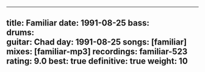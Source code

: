 
---
title: Familiar
date: 1991-08-25
bass:	
drums:	
guitar:	Chad
day: 1991-08-25
songs: [familiar]
mixes: [familiar-mp3]
recordings: familiar-523
rating: 9.0
best: true
definitive: true
weight: 10
---

